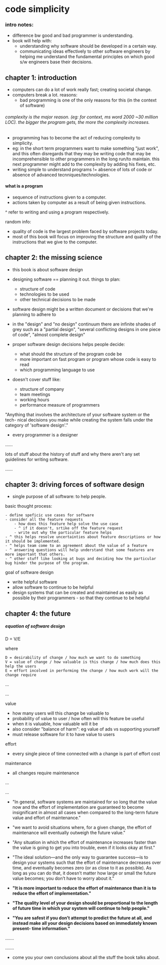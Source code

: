 # code simplicity

### intro notes: 

- difference bw good and bad programmer is understanding. 
- book will help with: 
	- understanding why software should be developed in a certain way.
	- communicating ideas effectively to other software engineers by helping me understand the fundamental principles on which good s/w engineers base their decisions.

## chapter 1: introduction 

- computers can do a lot of work really fast; creating societal change.
- computers break a lot. reasons:
	- bad programming is one of the only reasons for this (in the context of software)

###### complexity is the major reason. (eg: for context, ms word 2000 ~30 million LOC). the bigger the program gets, the more the complexity increases. 

- programming has to become the act of reducing complexity to simplicity. 
- eg: in the short term programmers want to make something "just work", and this often disregards that they may be writing code that may be incomprehensible to other programmers in the long run/to maintain. this next programmer might add to the complexity by adding his fixes, etc. 
- writing simple to understand programs != absence of lots of code or absence of advanced tecnniques/technologies. 


#### what is a program 
- sequence of instructions given to a computer.
- actions taken by computer as a result of being given instructions.

^ refer to writing and using a program respectively. 

random info: 
- quality of code is the largest problem faced by software projects today. 
- most of this book will focus on improving the structure and quality of the instructions that we give to the computer. 

## chapter 2: the missing science

- this book is about software design
- designing software == planning it out. things to plan:
	- structure of code
	- technologies to be used
	- other technical decisions to be made
- software design might be a written document or decisions that we're planning to adhere to 
- in the "design" and "no design" continuum there are infinite shades of grey such as a "partial design", "several conflicting designs in one piece of code", "almost complete design"

- proper software design decisions helps people decide:
	- what should the structure of the program code be
	- more important on fast program or program whose code is easy to read
	- which programming language to use
- doesn't cover stuff like:
	- structure of company
	- team meetings
	- working hours
	- performance measure of programmers

"Anything that involves the architecture of your software system or the tech- nical decisions you make while creating the system falls under the category of 'software design'."

- every programmer is a designer

......

lots of stuff about the history of stuff and why there aren't any set guidelines for writing software.

......

## chapter 3: driving forces of software design

- single purpose of all software: to help people. 

basic thought process: 

	- define speficic use cases for software
	- consider all the feature requests
		- how does this feature help solve the use case
		- ^ if it doesn't, srtike off the feature request
		- write out why the particular feature helps
	- ^ this helps resolve uncertainties about feature descriptions or how it should be implemented. 
	- ^ helps team come to an agreement about the value of a feature
	- ^ answering questions will help understand that some features are more important that others. 
	- ^ other stuff like looking at bugs and deciding how the particular bug hinder the purpose of the program. 


goal of software design

- write helpful software
- allow software to continue to be helpful
- design systems that can be created and maintained as easily as possible by their programmers - so that they continue to be helpful

## chapter 4: the future

##### equation of software design

D = V/E

where

	D = desirability of change / how much we want to do something
	V = value of change / how valuable is this change / how much does this help the users
	E = effort incolved in performing the change / how much work will the change require


...

...

value 

- how many users will this change be valuable to
- probability of value to user / how often will this feature be useful
- when it is valuable, how valuable will it be
- also consider "balance of harm": eg value of ads vs supporting yourself
- must release software for it to have value to users

effort

- every single piece of time connected with a change is part of effort cost

maintenance

- all changes require maintenance

...

...

- "In general, software systems are maintained for so long that the value now and the effort of implementation are guaranteed to become insignificant in almost all cases when compared to the long-term future value and effort of maintenance."

- "we want to avoid situations where, for a given change, the effort of maintenance will eventually outweigh the future value."

- "Any situation in which the effort of maintenance increases faster than the value is going to get you into trouble, even if it looks okay at first."

- "The ideal solution—and the only way to guarantee success—is to design your systems such that the effort of maintenance decreases over time, and eventually becomes zero (or as close to it as possible). As long as you can do that, it doesn’t matter how large or small the future value becomes; you don’t have to worry about it."

- **"It is more important to reduce the effort of maintenance than it is to reduce the effort of implementation."**

- **"The quality level of your design should be proportional to the length of future time in which your system will continue to help people."**

- **"You are safest if you don’t attempt to predict the future at all, and instead make all your design decisions based on immediately known present- time information."**

.......

.......

- come you your own conclusions about all the stuff the book talks about. 